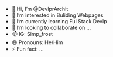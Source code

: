- 👋 Hi, I’m @DevlprArchit
- 👀 I’m interested in Buliding Webpages
- 🌱 I’m currently learning Ful Stack Devlp
- 💞️ I’m looking to collaborate on ...
- 📫 IG: Simp_frost
- 😄 Pronouns: He/Him
- ⚡ Fun fact: ...

<!---
DevlprArchit/DevlprArchit is a ✨ special ✨ repository because its `README.md` (this file) appears on your GitHub profile.
You can click the Preview link to take a look at your changes.
--->
